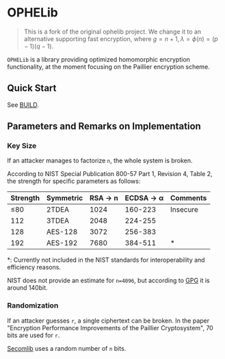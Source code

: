 # OPHELib

> This is a fork of the original ophelib project. We change it to an alternative supporting fast encryption, where $g=n+1, \lambda = \phi (n) = (p-1)(q-1)$.

`OPHELib` is a library providing optimized homomorphic encryption functionality, at the moment focusing on the Paillier encryption scheme.

## Quick Start
See [BUILD](BUILD.md).

## Parameters and Remarks on Implementation
### Key Size
If an attacker manages to factorize `n`, the whole system is broken.

According to NIST Special Publication 800-57 Part 1, Revision 4, Table 2, the strength
for specific parameters as follows:

| Strength | Symmetric | RSA -> n | ECDSA -> α | Comments |
|----------|-----------|----------|------------|----------|
| ≤80      | 2TDEA     | 1024     | 160-223    | Insecure |
| 112      | 3TDEA     | 2048     | 224-255    |          |
| 128      | AES-128   | 3072     | 256-383    |          |
| 192      | AES-192   | 7680     | 384-511    | *        |

*: Currently not included in the NIST standards for interoperability and
efficiency reasons.

NIST does not provide an estimate for `n=4096`, but according to [GPG](https://www.gnupg.org/faq/gnupg-faq.html#please_use_ecc) it is around 140bit.

### Randomization
If an attacker guesses `r`, a single ciphertext can be broken. In the paper "Encryption Performance Improvements of the Paillier Cryptosystem", 70 bits are used for `r`.

[Secomlib](https://github.com/mihaitodor/SeComLib) uses a random number of `n` bits.
